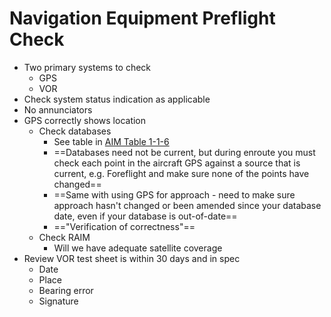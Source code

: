 # Navigation Equipment Preflight Check

* Two primary systems to check
  * GPS
  * VOR
* Check system status indication as applicable
* No annunciators
* GPS correctly shows location
  * Check databases
    * See table in [AIM Table 1-1-6](https://www.faa.gov/air_traffic/publications/atpubs/aim_html/chap1_section_1.html#ffAks301atcn)
    * ==Databases need not be current, but during enroute you must check each point in the aircraft GPS against a source that is current, e.g. Foreflight and make sure none of the points have changed==
    * ==Same with using GPS for approach - need to make sure approach hasn't changed or been amended since your database date, even if your database is out-of-date==
    * =="Verification of correctness"==
  * Check RAIM
    * Will we have adequate satellite coverage
* Review VOR test sheet is within 30 days and in spec
  * Date
  * Place
  * Bearing error
  * Signature
